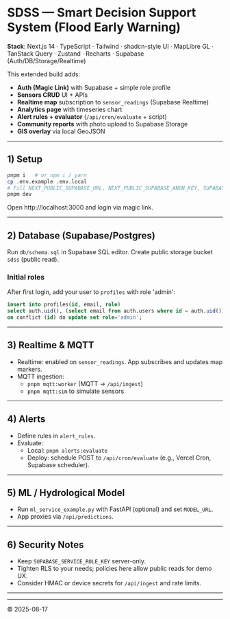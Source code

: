 # SDSS — Smart Decision Support System (Flood Early Warning)

**Stack**: Next.js 14 · TypeScript · Tailwind · shadcn-style UI · MapLibre GL · TanStack Query · Zustand · Recharts · Supabase (Auth/DB/Storage/Realtime)

This extended build adds:
- **Auth (Magic Link)** with Supabase + simple role profile
- **Sensors CRUD** UI + APIs
- **Realtime map** subscription to `sensor_readings` (Supabase Realtime)
- **Analytics page** with timeseries chart
- **Alert rules + evaluator** (`/api/cron/evaluate` + script)
- **Community reports** with photo upload to Supabase Storage
- **GIS overlay** via local GeoJSON

---

## 1) Setup

```bash
pnpm i   # or npm i / yarn
cp .env.example .env.local
# Fill NEXT_PUBLIC_SUPABASE_URL, NEXT_PUBLIC_SUPABASE_ANON_KEY, SUPABASE_SERVICE_ROLE_KEY
pnpm dev
```

Open http://localhost:3000 and login via magic link.

---

## 2) Database (Supabase/Postgres)

Run `db/schema.sql` in Supabase SQL editor.
Create public storage bucket `sdss` (public read).

### Initial roles
After first login, add your user to `profiles` with role 'admin':
```sql
insert into profiles(id, email, role)
select auth.uid(), (select email from auth.users where id = auth.uid()), 'admin'
on conflict (id) do update set role='admin';
```

---

## 3) Realtime & MQTT

- Realtime: enabled on `sensor_readings`. App subscribes and updates map markers.
- MQTT ingestion:
  - `pnpm mqtt:worker` (MQTT → `/api/ingest`)
  - `pnpm mqtt:sim` to simulate sensors

---

## 4) Alerts

- Define rules in `alert_rules`.
- Evaluate:
  - Local: `pnpm alerts:evaluate`
  - Deploy: schedule POST to `/api/cron/evaluate` (e.g., Vercel Cron, Supabase scheduler).

---

## 5) ML / Hydrological Model

- Run `ml_service_example.py` with FastAPI (optional) and set `MODEL_URL`.
- App proxies via `/api/predictions`.

---

## 6) Security Notes

- Keep `SUPABASE_SERVICE_ROLE_KEY` server-only.
- Tighten RLS to your needs; policies here allow public reads for demo UX.
- Consider HMAC or device secrets for `/api/ingest` and rate limits.

---


---

© 2025-08-17
